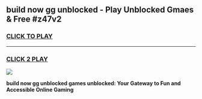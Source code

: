 
## build now gg unblocked - Play Unblocked Gmaes & Free #z47v2
<h3>
<a href="https://news.freeplayer.one?title=build_now_gg_unblocked&ref=03M">CLICK TO PLAY</a></h3>
<hr>

<h3>
<a href="https://news.freeplayer.one?title=build_now_gg_unblocked&ref=03M">CLICK 2 PLAY</a>
  
</h3>

<a href="https://news.freeplayer.one?title=build_now_gg_unblocked&ref=03M"><img src="https://clearcache.store/games.png"></a>


**build now gg unblocked games unblocked: Your Gateway to Fun and Accessible Online Gaming**

